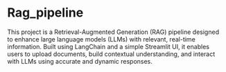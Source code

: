 # Rag_pipeline
This project is a Retrieval-Augmented Generation (RAG) pipeline designed to enhance large language models (LLMs) with relevant, real-time information. Built using LangChain and a simple Streamlit UI, it enables users to upload documents, build contextual understanding, and interact with LLMs using accurate and dynamic responses.
